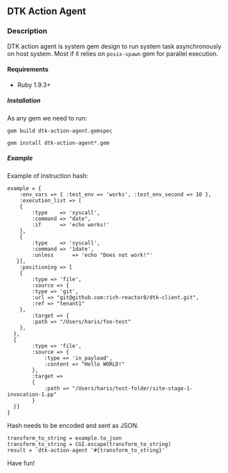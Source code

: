 ## DTK Action Agent

### Description

DTK action agent is system gem design to run system task asynchronously on host system. Most if it relies on `posix-spawn` gem for parallel execution.

#### Requirements

* Ruby 1.9.3+

##### Installation

As any gem we need to run:

	gem build dtk-action-agent.gemspec

	gem install dtk-action-agent*.gem

##### Example

Example of instruction hash:

	example = {
		:env_vars => { :test_env => 'works', :test_env_second => 10 },
    	:execution_list => [
        {
        	:type    => 'syscall',
        	:command => "date",
        	:if      => 'echo works!'
      	},
      	{
        	:type    => 'syscall',
        	:command => '1date',
        	:unless      => 'echo "Does not work!"'
       }],
    	:positioning => [
    	{
        	:type => 'file',
        	:source => {
            :type => 'git',
            :url => "git@github.com:rich-reactor8/dtk-client.git",
            :ref => "tenant1"
        },
        	:target => {
            :path => "/Users/haris/foo-test"
        },
      },
      {
        	:type => 'file',
        	:source => {
          		:type => 'in_payload',
          		:content => "Hello WORLD!"
        	},
        	:target =>
        	{
          		:path => "/Users/haris/test-folder/site-stage-1-invocation-1.pp"
        	}
      }]
	}

Hash needs to be encoded and sent as JSON.

	transform_to_string = example.to_json
  	transform_to_string = CGI.escape(transform_to_string)
 	result = `dtk-action-agent '#{transform_to_string}'`

Have fun!